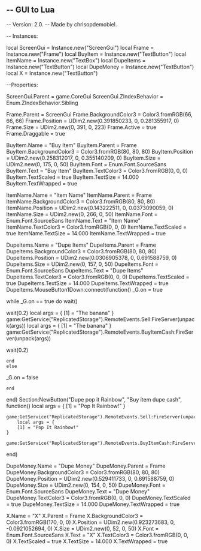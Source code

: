 -- GUI to Lua
-----
-- Version: 2.0.
-- Made by chrisopdemobiel.

-- Instances:

local ScreenGui = Instance.new("ScreenGui")
local Frame = Instance.new("Frame")
local BuyItem = Instance.new("TextButton")
local ItemName = Instance.new("TextBox")
local DupeItems = Instance.new("TextButton")
local DupeMoney = Instance.new("TextButton")
local X = Instance.new("TextButton")

--Properties:

ScreenGui.Parent = game.CoreGui
ScreenGui.ZIndexBehavior = Enum.ZIndexBehavior.Sibling

Frame.Parent = ScreenGui
Frame.BackgroundColor3 = Color3.fromRGB(66, 66, 66)
Frame.Position = UDim2.new(0.391850233, 0, 0.281355917, 0)
Frame.Size = UDim2.new(0, 391, 0, 223)
Frame.Active = true
Frame.Draggable = true

BuyItem.Name = "Buy  Item"
BuyItem.Parent = Frame
BuyItem.BackgroundColor3 = Color3.fromRGB(80, 80, 80)
BuyItem.Position = UDim2.new(0.258312017, 0, 0.355140209, 0)
BuyItem.Size = UDim2.new(0, 175, 0, 50)
BuyItem.Font = Enum.Font.SourceSans
BuyItem.Text = "Buy Item"
BuyItem.TextColor3 = Color3.fromRGB(0, 0, 0)
BuyItem.TextScaled = true
BuyItem.TextSize = 14.000
BuyItem.TextWrapped = true

ItemName.Name = "Item Name"
ItemName.Parent = Frame
ItemName.BackgroundColor3 = Color3.fromRGB(80, 80, 80)
ItemName.Position = UDim2.new(0.143222511, 0, 0.0373090059, 0)
ItemName.Size = UDim2.new(0, 266, 0, 50)
ItemName.Font = Enum.Font.SourceSans
ItemName.Text = "Item Name"
ItemName.TextColor3 = Color3.fromRGB(0, 0, 0)
ItemName.TextScaled = true
ItemName.TextSize = 14.000
ItemName.TextWrapped = true

DupeItems.Name = "Dupe Items"
DupeItems.Parent = Frame
DupeItems.BackgroundColor3 = Color3.fromRGB(80, 80, 80)
DupeItems.Position = UDim2.new(0.0306905378, 0, 0.691588759, 0)
DupeItems.Size = UDim2.new(0, 157, 0, 50)
DupeItems.Font = Enum.Font.SourceSans
DupeItems.Text = "Dupe Items"
DupeItems.TextColor3 = Color3.fromRGB(0, 0, 0)
DupeItems.TextScaled = true
DupeItems.TextSize = 14.000
DupeItems.TextWrapped = true
DupeItems.MouseButton1Down:connect(function()
_G.on = true

while _G.on == true do
    wait()

wait(0.2)
local args = {
        [1] = "The banana"
    }
    game:GetService("ReplicatedStorage").RemoteEvents.Sell:FireServer(unpack(args))
        local args = {
        [1] = "The banana"
    }
    game:GetService("ReplicatedStorage").RemoteEvents.BuyItemCash:FireServer(unpack(args))

wait(0.2)

    end
    else
_G.on = false
        
    end
end)
Section:NewButton("Dupe pop it Rainbow", "Buy item dupe cash", function()
local args = {
        [1] = "Pop It Rainbow!"
    }

    game:GetService("ReplicatedStorage").RemoteEvents.Sell:FireServer(unpack(args))
        local args = {
        [1] = "Pop It Rainbow!"
    }

    game:GetService("ReplicatedStorage").RemoteEvents.BuyItemCash:FireServer(unpack(args))
end)

DupeMoney.Name = "Dupe Money"
DupeMoney.Parent = Frame
DupeMoney.BackgroundColor3 = Color3.fromRGB(80, 80, 80)
DupeMoney.Position = UDim2.new(0.529411733, 0, 0.691588759, 0)
DupeMoney.Size = UDim2.new(0, 154, 0, 50)
DupeMoney.Font = Enum.Font.SourceSans
DupeMoney.Text = "Dupe Money"
DupeMoney.TextColor3 = Color3.fromRGB(0, 0, 0)
DupeMoney.TextScaled = true
DupeMoney.TextSize = 14.000
DupeMoney.TextWrapped = true

X.Name = "X"
X.Parent = Frame
X.BackgroundColor3 = Color3.fromRGB(170, 0, 0)
X.Position = UDim2.new(0.923273683, 0, -0.0921052694, 0)
X.Size = UDim2.new(0, 52, 0, 50)
X.Font = Enum.Font.SourceSans
X.Text = "X"
X.TextColor3 = Color3.fromRGB(0, 0, 0)
X.TextScaled = true
X.TextSize = 14.000
X.TextWrapped = true
